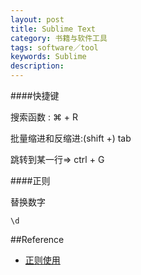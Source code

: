 ```yaml
---
layout: post
title: Sublime Text
category: 书籍与软件工具
tags: software／tool
keywords: Sublime
description: 
---
```


####快捷键

搜索函数 : ⌘ + R

批量缩进和反缩进:(shift +) tab

跳转到某一行=> ctrl + G

####正则

替换数字

```
\d
```


##Reference

* [正则使用](http://blog.sina.com.cn/s/blog_df71a16c0101k0q0.html)